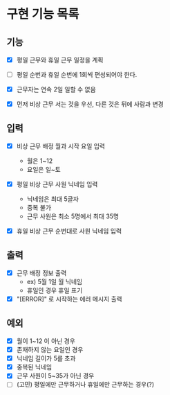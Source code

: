 # 구현 기능 목록


## 기능

* [x] 평일 근무와 휴일 근무 일정을 계획
* [ ] 평일 순번과 휴일 순번에 1회씩 편성되어야 한다.
* [x] 근무자는 연속 2일 일할 수 없음
* [x] 먼저 비상 근무 서는 것을 우선, 다른 것은 뒤에 사람과 변경


## 입력

* [x] 비상 근무 배정 월과 시작 요일 입력
  * 월은 1~12
  * 요일은 일~토
* [x] 평일 비상 근무 사원 닉네임 입력
  * 닉네임은 최대 5글자
  * 중복 불가
  * 근무 사원은 최소 5명에서 최대 35명
* [x] 휴일 비상 근무 순번대로 사원 닉네임 입력


## 출력

* [x] 근무 배정 정보 출력
  * ex) 5월 1일 월 닉네임
  * 휴일인 경우 휴일 표기
* [x] "[ERROR]" 로 시작하는 에러 메시지 출력

## 예외

* [x] 월이 1~12 이 아닌 경우
* [x] 존재하지 않는 요일인 경우
* [x] 닉네임 길이가 5를 초과
* [x] 중복된 닉네임
* [x] 근무 사원이 5~35가 아닌 경우
* [ ] (고민) 평일에만 근무하거나 휴일에만 근무하는 경우(?)